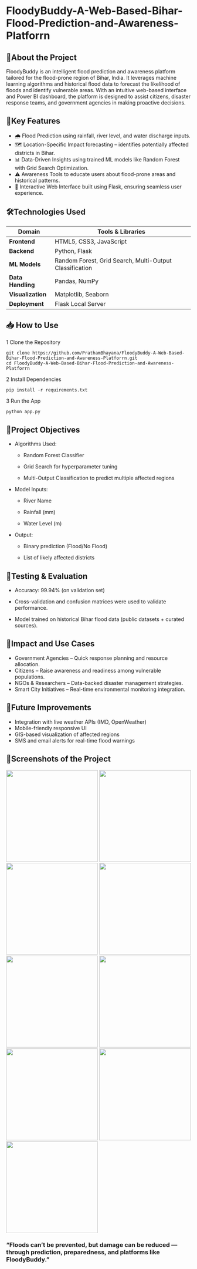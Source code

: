 # FloodyBuddy-A-Web-Based-Bihar-Flood-Prediction-and-Awareness-Platforrn
## 📌About the Project
FloodyBuddy is an intelligent flood prediction and awareness platform tailored for the flood-prone region of Bihar, India. It leverages machine learning algorithms and historical flood data to forecast the likelihood of floods and identify vulnerable areas. With an intuitive web-based interface and Power BI dashboard, the platform is designed to assist citizens, disaster response teams, and government agencies in making proactive decisions.
## 🧠Key Features
- 🌧️ Flood Prediction using rainfall, river level, and water discharge inputs.
- 🗺️ Location-Specific Impact forecasting – identifies potentially affected districts in Bihar.
- 📊 Data-Driven Insights using trained ML models like Random Forest with Grid Search Optimization.
- ⚠️ Awareness Tools to educate users about flood-prone areas and historical patterns.
- 🧪 Interactive Web Interface built using Flask, ensuring seamless user experience.
## 🛠️Technologies Used
| Domain            | Tools & Libraries                                       |
| ----------------- | ------------------------------------------------------- |
| **Frontend**      | HTML5, CSS3, JavaScript                                 |
| **Backend**       | Python, Flask                                           |
| **ML Models**     | Random Forest, Grid Search, Multi-Output Classification |
| **Data Handling** | Pandas, NumPy                                           |
| **Visualization** | Matplotlib, Seaborn                                     |
| **Deployment**    | Flask Local Server                                      |
## 📥 How to Use
1 Clone the Repository
```
git clone https://github.com/PrathamBhayana/FloodyBuddy-A-Web-Based-Bihar-Flood-Prediction-and-Awareness-Platforrn.git
cd FloodyBuddy-A-Web-Based-Bihar-Flood-Prediction-and-Awareness-Platforrn
```
2 Install Dependencies
```
pip install -r requirements.txt
```
3 Run the App
```
python app.py
```
## 🎯Project Objectives
- Algorithms Used:

  + Random Forest Classifier

  + Grid Search for hyperparameter tuning

  + Multi-Output Classification to predict multiple affected regions

- Model Inputs:

  + River Name

  + Rainfall (mm)

  + Water Level (m)

- Output:

  + Binary prediction (Flood/No Flood)

  + List of likely affected districts
## 🧪Testing & Evaluation
- Accuracy: 99.94% (on validation set)

- Cross-validation and confusion matrices were used to validate performance.

- Model trained on historical Bihar flood data (public datasets + curated sources).
## 📍Impact and Use Cases
- Government Agencies – Quick response planning and resource allocation.
- Citizens – Raise awareness and readiness among vulnerable populations.
- NGOs & Researchers – Data-backed disaster management strategies.
- Smart City Initiatives – Real-time environmental monitoring integration.
## 🚀Future Improvements
- Integration with live weather APIs (IMD, OpenWeather)
- Mobile-friendly responsive UI
- GIS-based visualization of affected regions
- SMS and email alerts for real-time flood warnings
## 📸Screenshots of the Project
<img src="https://github.com/user-attachments/assets/2b597de6-432a-4988-93ed-fa67d8379437?raw=true" width="250" />
<img src="https://github.com/user-attachments/assets/af80aaf2-7efc-44d1-a8e9-04dfcd232914?raw=true" width="250" />
<img src="https://github.com/user-attachments/assets/b8a4f38e-076d-4ffd-96a0-b98bdb3338de?raw=true" width="250" />
<img src="https://github.com/user-attachments/assets/8699f608-5962-4ea6-a2a5-0c1a3cc13f78?raw=true" width="250" />
<img src="https://github.com/user-attachments/assets/b0f6a6be-b640-4894-94aa-a1a4ab951f4a?raw=true" width="250" />
<img src="https://github.com/user-attachments/assets/d9efe671-e6ab-49b7-bbea-625fa53ca40b?raw=true" width="250" />
<img src="https://github.com/user-attachments/assets/194b83a5-a59c-4580-93ed-ff7a4479a341?raw=true" width="250" />
<img src="https://github.com/user-attachments/assets/52bf111e-3435-49ce-b7be-e8e84baffb9a?raw=true" width="250" />
<img src="https://github.com/user-attachments/assets/16eb5135-eda2-4c11-98f2-baa728abff18?raw=true" width="250" />

### “Floods can’t be prevented, but damage can be reduced — through prediction, preparedness, and platforms like FloodyBuddy.”
